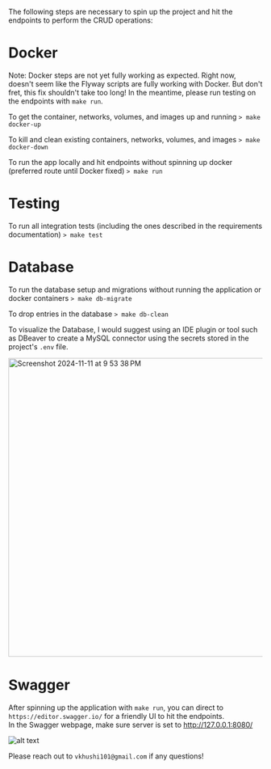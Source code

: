 
The following steps are necessary to spin up the project and hit the endpoints to perform the CRUD operations:


# Docker
Note: Docker steps are not yet fully working as expected. Right now, doesn't seem like the Flyway scripts are fully working with Docker. But don't fret, this fix shouldn't take too long! In the meantime, please run testing on the endpoints with `make run`.


To get the container, networks, volumes, and images up and running
```> make docker-up ```


To kill and clean existing containers, networks, volumes, and images
```> make docker-down ```


To run the app locally and hit endpoints without spinning up docker (preferred route until Docker fixed)
```> make run ```




# Testing
To run all integration tests (including the ones described in the requirements documentation)
```> make test ```




# Database
To run the database setup and migrations without running the application or docker containers
```> make db-migrate```


To drop entries in the database
```> make db-clean```


To visualize the Database, I would suggest using an IDE plugin or tool such as DBeaver to create a MySQL connector using the secrets stored in the project's `.env` file. <br>

<img width="591" alt="Screenshot 2024-11-11 at 9 53 38 PM" src="https://github.com/user-attachments/assets/ddfd0adc-cd74-47c3-972a-7a94fae689af">




# Swagger
After spinning up the application with `make run`, you can direct to `https://editor.swagger.io/` for a friendly UI to hit the endpoints. <br>
In the Swagger webpage, make sure server is set to http://127.0.0.1:8080/ <br>

![alt text](image.png)




Please reach out to `vkhushi101@gmail.com` if any questions!
